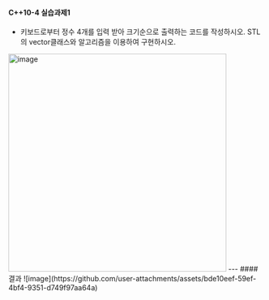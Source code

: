 #### C++10-4 실습과제1
  * 키보드로부터 정수 4개를 입력 받아 크기순으로 출력하는 코드를 작성하시오. STL의 vector클래스와 알고리즘을 이용하여 구현하시오.

<img width="430" alt="image" src="https://github.com/user-attachments/assets/567b195e-ff91-4dac-a8b2-e56cb181912c">
---
#### 결과
![image](https://github.com/user-attachments/assets/bde10eef-59ef-4bf4-9351-d749f97aa64a)
